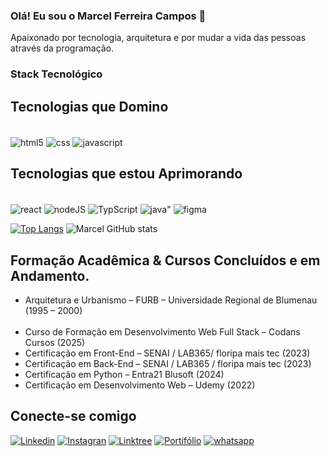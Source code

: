 <!-- https://www.youtube.com/watch?v=cRoBt6AZgjc&t=15s? -->
<!-- Emojis: https://emojipedia.org/ -->

<!-- badges: Site de Badges: https://dev.to/envoy_/150-badges-for-github-pnk -->


<!-- https://github.com/Envoy-VC/awesome-badges -->


### Olá! Eu sou o Marcel Ferreira Campos 👋
Apaixonado por tecnologia, arquitetura e por mudar a vida das pessoas através da programação.

### Stack Tecnológico

## Tecnologias que Domino

<div style = "display: inline-block"> <br/>
    <img align="center" alt="html5" src="https://img.shields.io/badge/HTML5-E34F26?style=for-the-badge&logo=html5&logoColor=white"/>
    <img align="center" alt="css" src="https://img.shields.io/badge/CSS3-1572B6?style=for-the-badge&logo=css3&logoColor=white">
    <img align="center" alt="javascript" src="https://img.shields.io/badge/JavaScript-F7DF1E?style=for-the-badge&logo=JavaScript&logoColor=white">
</div>
</br>

## Tecnologias que estou Aprimorando
<div style = "display: inline-block"> <br/>
    <img align="center" alt="react" src="https://img.shields.io/badge/React-20232A?style=for-the-badge&logo=react&logoColor=61DAFB"/>
    <img align="center" alt="nodeJS" src="https://img.shields.io/badge/Node.js-43853D?style=for-the-badge&logo=node.js&logoColor=white">
    <img align="center" alt="TypScript" src="https://img.shields.io/badge/TypeScript-007ACC?style=for-the-badge&logo=typescript&logoColor=white">
    <img align="center" alt=java" src="https://img.shields.io/badge/Java-ED8B00?style=for-the-badge&logo=openjdk&logoColor=white">
    <img align="center" alt="figma" src="https://img.shields.io/badge/Figma-F24E1E?style=for-the-badge&logo=figma&logoColor=white">
</div>

</br>

[![Top Langs](https://github-readme-stats.vercel.app/api/top-langs/?username=marcelfcampos)](https://github.com/marcelfcampos/github-readme-stats)
![Marcel GitHub stats](https://github-readme-stats.vercel.app/api?username=marcelfcampos&show_icons=true&theme=transparent)





## Formação Acadêmica & Cursos Concluídos e em Andamento.

<div>
<ul>
<li> Arquitetura e Urbanismo – FURB – Universidade Regional de Blumenau (1995 – 2000)</li></br>

<li> Curso de Formação em Desenvolvimento Web Full Stack – Codans Cursos (2025)</li>
<li> Certificação em Front-End – SENAI / LAB365/ floripa mais tec (2023)</li>
<li> Certificação em Back-End – SENAI / LAB365 / floripa mais tec (2023)</li>
<li> Certificação em Python – Entra21 Blusoft (2024)</li>
<li> Certificação em Desenvolvimento Web – Udemy (2022)</li>
</ul>
</div>

## Conecte-se comigo

[![Linkedin](https://img.shields.io/badge/LinkedIn-0077B5?style=for-the-badge&logo=linkedin&logoColor=white)](https://www.linkedin.com/in/marcelfcampos/)
[![Instagran](https://img.shields.io/badge/Instagram-E4405F?style=for-the-badge&logo=instagram&logoColor=white)](https://www.instagram.com/devmarcelcampos/)
[![Linktree](https://img.shields.io/badge/linktree-39E09B?style=for-the-badge&logo=linktree&logoColor=white)](https://linktr.ee/arqmarcelcampos?fbclid=PAZXh0bgNhZW0CMTEAAaetCCKtCzbd3Q2b860G0DfFgy4eqDRLNrO1cBQbKXPA_QceBcWBkph7d1XbuQ_aem_KXPSdPKr-vtncjHC8yjGqg)
[![Portifólio](https://img.shields.io/badge/Portfolio-%23000000.svg?style=for-the-badge&logo=firefox&logoColor=#FF7139)](https://www.linkedin.com/in/marcelfcampos/)
[![whatsapp](https://img.shields.io/badge/WhatsApp-25D366?style=for-the-badge&logo=whatsapp&logoColor=white)](https://wa.me/554899609690)

<!-- ## Últimos vídeos
- [Personalizar o seu perfil no Github](https://www.youtube.com/watch?v=cRoBt6AZgjc&t=640s)

- [Personalizar o seu perfil no Github](https://www.youtube.com/watch?v=cRoBt6AZgjc&t=640s) -->








